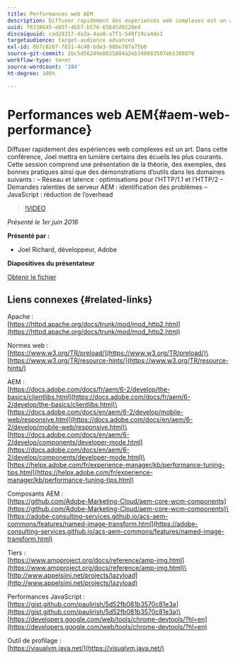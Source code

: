 ```yaml
---
title: Performances web AEM
description: Diffuser rapidement des expériences web complexes est un art. Dans cette conférence, Joel mettra en lumière certains des écueils les plus courants. Cette session comprendra des théories, des exemples, des bonnes pratiques ainsi que des démonstrations d’outils.
uuid: f6338645-e05f-4b57-b576-65645d9220ed
discoiquuid: cad28317-da2a-4aa0-a7f1-549f19ca4de1
targetaudience: target-audience advanced
exl-id: 0b7c8267-f831-4c48-bde3-90be787a75b6
source-git-commit: 2bc5d56249e8835884a2eb348083507eb5308076
workflow-type: tm+mt
source-wordcount: '284'
ht-degree: 100%

---
```


# Performances web AEM{#aem-web-performance}

Diffuser rapidement des expériences web complexes est un art. Dans cette conférence, Joel mettra en lumière certains des écueils les plus courants. Cette session comprend une présentation de la théorie, des exemples, des bonnes pratiques ainsi que des démonstrations d’outils dans les domaines suivants : – Réseau et latence : optimisations pour l’HTTP/1.1 et l’HTTP/2 – Demandes ralenties de serveur AEM : identification des problèmes – JavaScript : réduction de l’overhead

>[!VIDEO](https://video.tv.adobe.com/v/19296/?quality=9)

*Présenté le 1er juin 2016*

**Présenté par :**

* Joel Richard, développeur, Adobe

**Diapositives du présentateur**

[Obtenir le fichier](assets/aem-gems-060116-web-performance.pdf)

## Liens connexes {#related-links}

Apache :\
[https://httpd.apache.org/docs/trunk/mod/mod_http2.html](https://httpd.apache.org/docs/trunk/mod/mod_http2.html)

Normes web :\
[https://www.w3.org/TR/preload/](https://www.w3.org/TR/preload/)\
[https://www.w3.org/TR/resource-hints/](https://www.w3.org/TR/resource-hints/)

AEM :\
[https://docs.adobe.com/docs/fr/aem/6-2/develop/the-basics/clientlibs.html](https://docs.adobe.com/docs/fr/aem/6-2/develop/the-basics/clientlibs.html)\
[https://docs.adobe.com/docs/en/aem/6-2/develop/mobile-web/responsive.html](https://docs.adobe.com/docs/en/aem/6-2/develop/mobile-web/responsive.html)\
[https://docs.adobe.com/docs/en/aem/6-2/develop/components/developer-mode.html](https://docs.adobe.com/docs/en/aem/6-2/develop/components/developer-mode.html)\
[https://helpx.adobe.com/fr/experience-manager/kb/performance-tuning-tips.html](https://helpx.adobe.com/fr/experience-manager/kb/performance-tuning-tips.html)

Composants AEM :\
[https://github.com/Adobe-Marketing-Cloud/aem-core-wcm-components](https://github.com/Adobe-Marketing-Cloud/aem-core-wcm-components)\
[https://adobe-consulting-services.github.io/acs-aem-commons/features/named-image-transform.html](https://adobe-consulting-services.github.io/acs-aem-commons/features/named-image-transform.html)

Tiers :\
[https://www.ampproject.org/docs/reference/amp-img.html](https://www.ampproject.org/docs/reference/amp-img.html)\
[http://www.appelsiini.net/projects/lazyload](http://www.appelsiini.net/projects/lazyload)

Performances JavaScript :\
[https://gist.github.com/paulirish/5d52fb081b3570c81e3a](https://gist.github.com/paulirish/5d52fb081b3570c81e3a)\
[https://developers.google.com/web/tools/chrome-devtools/?hl=en](https://developers.google.com/web/tools/chrome-devtools/?hl=en)

Outil de profilage :\
[https://visualvm.java.net/](https://visualvm.java.net/)

<!--
[Get back to the Overview](https://helpx.adobe.com/experience-manager/kt/eseminars/gems/aem-index.html)
-->
